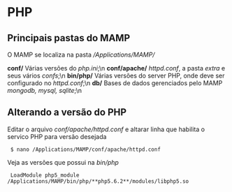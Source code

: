 # PHP

## Principais pastas do MAMP
O MAMP se localiza na pasta */Applications/MAMP/* 

**conf/** Várias versões do *php.ini*;\n
**conf/apache/** *httpd.conf*, a pasta *extra* e seus vários *confs*;\n
**bin/php/** Várias versões do server PHP, onde deve ser configurado no *httpd.conf*;\n
**db/** Bases de dados gerenciados pelo MAMP *mongodb, mysql, sqlite*;\n

## Alterando a versão do PHP 
Editar o arquivo *conf/apache/httpd.conf* e altarar linha que habilita o servico PHP para versão desejada
```$
 $ nano /Applications/MAMP/conf/apache/httpd.conf
```

Veja as versões que possui na *bin/php*  
```code
 LoadModule php5_module /Applications/MAMP/bin/php/**php5.6.2**/modules/libphp5.so
``` 